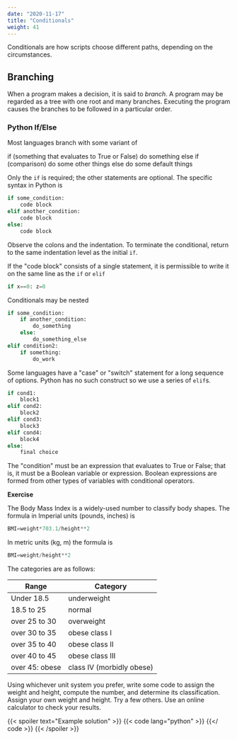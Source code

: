 ```yaml
---
date: "2020-11-17"
title: "Conditionals"
weight: 41
---
```


Conditionals are how scripts choose different paths, depending on the circumstances.

## Branching

When a program makes a decision, it is said to _branch_.  A program may be regarded as a tree with one root and many branches.  Executing the program causes the branches to be followed in a particular order.

### Python If/Else

Most languages branch with some variant of 

if (something that evaluates to True or False) do something
else if (comparison) do some other things
else do some default things

Only the `if` is required; the other statements are optional.  The specific syntax in Python is

```python
if some_condition:
    code block
elif another_condition:
    code block
else:
    code block
```

Observe the colons and the indentation.  To terminate the conditional, return to the same indentation level as the initial `if`.

If the "code block" consists of a single statement, it is permissible to write it on the same line as the `if` or `elif`

```python
if x==0: z=0
```

Conditionals may be nested 

```python
if some_condition:
    if another_condition:
        do_something
    else:
        do_something_else
elif condition2:
    if something:
        do_work
```

Some languages have a "case" or "switch" statement for a long sequence of options.  Python has no such construct so we use a series of `elif`s.

```python
if cond1:
    block1
elif cond2:
    block2
elif cond3:
    block3
elif cond4:
    block4
else:
    final choice
```

The "condition" must be an expression that evaluates to True or False; that is, it must be a Boolean variable or expression.  Boolean expressions are formed from other types of variables with conditional operators.

**Exercise**

The Body Mass Index is a widely-used number to classify body shapes.  The formula in Imperial units (pounds, inches) is
```python
BMI=weight*703.1/height**2
```

In metric units (kg, m) the formula is
```python
BMI=weight/height**2
```

The categories are as follows:

| Range          | Category                  |
|----------------|---------------------------|
| Under 18.5     | underweight               |
| 18.5 to 25     | normal                    |
| over 25 to 30  | overweight                |
| over 30 to 35  | obese class I             |
| over 35 to 40  | obese class II            |
| over 40 to 45  | obese class III           |
| over 45: obese | class IV (morbidly obese) |

Using whichever unit system you prefer, write some code to assign the weight and height, compute the number, and determine its classification.  Assign your own weight and height.  Try a few others.  Use an online calculator to check your results.

{{< spoiler text="Example solution" >}}
{{< code lang="python" >}}
[](/content/courses/python-introduction/code/exercises/simple_bmi.py)
{{</ code >}}
{{< /spoiler >}}
